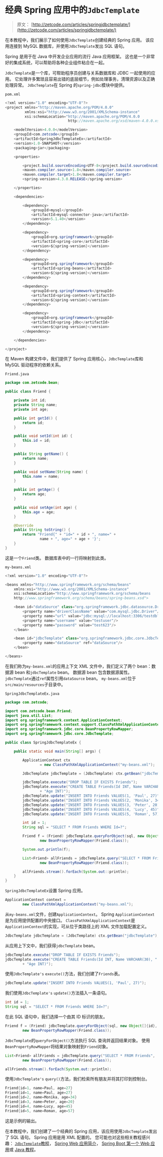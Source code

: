 # 经典 Spring 应用中的`JdbcTemplate`

> 原文： [http://zetcode.com/articles/springjdbctemplate/](http://zetcode.com/articles/springjdbctemplate/)

在本教程中，我们展示了如何使用`JdbcTemplate`创建经典的 Spring 应用。 该应用连接到 MySQL 数据库，并使用`JdbcTemplate`发出 SQL 语句。

Spring 是用于在 Java 中开发企业应用的流行 Java 应用框架。 这也是一个非常好的集成系统，可以帮助将各种企业组件粘合在一起。

`JdbcTemplate`是一个库，可帮助程序员创建与关系数据库和 JDBC 一起使用的应用。 它处理许多繁琐且容易出错的底层细节，例如处理事务，清理资源以及正确处理异常。 `JdbcTemplate`在 Spring 的`spring-jdbc`模块中提供。

`pom.xml`

```java
<?xml version="1.0" encoding="UTF-8"?>
<project xmlns="http://maven.apache.org/POM/4.0.0" 
         xmlns:xsi="http://www.w3.org/2001/XMLSchema-instance" 
         xsi:schemaLocation="http://maven.apache.org/POM/4.0.0 
                             http://maven.apache.org/xsd/maven-4.0.0.xsd">

    <modelVersion>4.0.0</modelVersion>
    <groupId>com.zetcode</groupId>
    <artifactId>SpringJdbcTemplateEx</artifactId>
    <version>1.0-SNAPSHOT</version>
    <packaging>jar</packaging>

    <properties>

        <project.build.sourceEncoding>UTF-8</project.build.sourceEncoding>
        <maven.compiler.source>1.8</maven.compiler.source>
        <maven.compiler.target>1.8</maven.compiler.target>
        <spring-version>4.3.0.RELEASE</spring-version>

    </properties>

    <dependencies>

        <dependency>
            <groupId>mysql</groupId>
            <artifactId>mysql-connector-java</artifactId>
            <version>5.1.40</version>
        </dependency>        

        <dependency>
            <groupId>org.springframework</groupId>
            <artifactId>spring-core</artifactId>
            <version>${spring-version}</version>
        </dependency>

        <dependency>
            <groupId>org.springframework</groupId>
            <artifactId>spring-beans</artifactId>
            <version>${spring-version}</version>
        </dependency>

        <dependency>
            <groupId>org.springframework</groupId>
            <artifactId>spring-context</artifactId>
            <version>${spring-version}</version>
        </dependency>

        <dependency>
            <groupId>org.springframework</groupId>
            <artifactId>spring-jdbc</artifactId>
            <version>${spring-version}</version>
        </dependency>

    </dependencies>    

</project>

```

在 Maven 构建文件中，我们提供了 Spring 应用核心，`JdbcTemplate`库和 MySQL 驱动程序的依赖关系。

`Friend.java`

```java
package com.zetcode.bean;

public class Friend {

    private int id;
    private String name;
    private int age;

    public int getId() {
        return id;
    }

    public void setId(int id) {
        this.id = id;
    }

    public String getName() {
        return name;
    }

    public void setName(String name) {
        this.name = name;
    }

    public int getAge() {
        return age;
    }

    public void setAge(int age) {
        this.age = age;
    }

    @Override
    public String toString() {
        return "Friend{" + "id=" + id + ", name=" + 
                name + ", age=" + age + '}';
    }
}

```

这是一个`Friend`类。 数据库表中的一行将映射到此类。

`my-beans.xml`

```java
<?xml version="1.0" encoding="UTF-8"?>

<beans xmlns="http://www.springframework.org/schema/beans"
    xmlns:xsi="http://www.w3.org/2001/XMLSchema-instance"
    xsi:schemaLocation="http://www.springframework.org/schema/beans
    http://www.springframework.org/schema/beans/spring-beans.xsd">

    <bean id="dataSource" class="org.springframework.jdbc.datasource.DriverManagerDataSource">
        <property name="driverClassName" value="com.mysql.jdbc.Driver"/>
        <property name="url" value="jdbc:mysql://localhost:3306/testdb?useSSL=false"/>
        <property name="username" value="testuser"/>
        <property name="password" value="test623"/>
    </bean>

    <bean id="jdbcTemplate" class="org.springframework.jdbc.core.JdbcTemplate">
        <property name="dataSource" ref="dataSource"/>
    </bean>    

</beans>

```

在我们称为`my-beans.xml`的应用上下文 XML 文件中，我们定义了两个 bean：数据源 bean 和`jdbcTemplate` bean。 数据源 bean 包含数据源属性。 `jdbcTemplate`通过`ref`属性引用`dataSource` bean。 `my-beans.xml`位于`src/main/resources`子目录中。

`SpringJdbcTemplateEx.java`

```java
package com.zetcode;

import com.zetcode.bean.Friend;
import java.util.List;
import org.springframework.context.ApplicationContext;
import org.springframework.context.support.ClassPathXmlApplicationContext;
import org.springframework.jdbc.core.BeanPropertyRowMapper;
import org.springframework.jdbc.core.JdbcTemplate;

public class SpringJdbcTemplateEx {

    public static void main(String[] args) {

        ApplicationContext ctx
                = new ClassPathXmlApplicationContext("my-beans.xml");

        JdbcTemplate jdbcTemplate = (JdbcTemplate) ctx.getBean("jdbcTemplate");

        jdbcTemplate.execute("DROP TABLE IF EXISTS Friends");
        jdbcTemplate.execute("CREATE TABLE Friends(Id INT, Name VARCHAR(30), "
                + "Age INT)");
        jdbcTemplate.update("INSERT INTO Friends VALUES(1, 'Paul', 27)");
        jdbcTemplate.update("INSERT INTO Friends VALUES(2, 'Monika', 34)");
        jdbcTemplate.update("INSERT INTO Friends VALUES(3, 'Peter', 20)");
        jdbcTemplate.update("INSERT INTO Friends VALUES(4, 'Lucy', 45)");
        jdbcTemplate.update("INSERT INTO Friends VALUES(5, 'Roman', 57)");

        int id = 1;
        String sql = "SELECT * FROM Friends WHERE Id=?";

        Friend f = (Friend) jdbcTemplate.queryForObject(sql, new Object[]{id},
                new BeanPropertyRowMapper(Friend.class));

        System.out.println(f);

        List<Friend> allFriends = jdbcTemplate.query("SELECT * FROM Friends",
                new BeanPropertyRowMapper(Friend.class));

        allFriends.stream().forEach(System.out::println);
    }
}

```

`SpringJdbcTemplateEx`设置 Spring 应用。

```java
ApplicationContext context = 
        new ClassPathXmlApplicationContext("my-beans.xml");

```

从`my-beans.xml`文件，创建`ApplicationContext`。 Spring `ApplicationContext`是为应用提供配置的中央接口。 `ClassPathXmlApplicationContext`是`ApplicationContext`的实现，可从位于类路径上的 XML 文件加载配置定义。

```java
JdbcTemplate jdbcTemplate = (JdbcTemplate) ctx.getBean("jdbcTemplate");

```

从应用上下文中，我们获得`jdbcTemplate` bean。

```java
jdbcTemplate.execute("DROP TABLE IF EXISTS Friends");
jdbcTemplate.execute("CREATE TABLE Friends(Id INT, Name VARCHAR(30), "
        + "Age INT)");

```

使用`JdbcTemplate's` `execute()`方法，我们创建了`Friends`表。

```java
jdbcTemplate.update("INSERT INTO Friends VALUES(1, 'Paul', 27)");

```

我们使用`JdbcTemplate's` `update()`方法插入一条语句。

```java
int id = 1;
String sql = "SELECT * FROM Friends WHERE Id=?";

```

在此 SQL 语句中，我们选择一个由其 ID 标识的朋友。

```java
Friend f = (Friend) jdbcTemplate.queryForObject(sql, new Object[]{id},
        new BeanPropertyRowMapper(Friend.class));

```

`JdbcTemplate`的`queryForObject()`方法执行 SQL 查询并返回结果对象。 使用`BeanPropertyRowMapper`将结果对象映射到`Friend`对象。

```java
List<Friend> allFriends = jdbcTemplate.query("SELECT * FROM Friends",
        new BeanPropertyRowMapper(Friend.class));

allFriends.stream().forEach(System.out::println);

```

使用`JdbcTemplate's` `query()`方法，我们检索所有朋友并将其打印到控制台。

```java
Friend{id=1, name=Paul, age=27}
Friend{id=1, name=Paul, age=27}
Friend{id=2, name=Monika, age=34}
Friend{id=3, name=Peter, age=20}
Friend{id=4, name=Lucy, age=45}
Friend{id=5, name=Roman, age=57}

```

这是示例的输出。

在本教程中，我们创建了一个经典的 Spring 应用，该应用使用`JdbcTemplate`发出了 SQL 语句。 Spring 应用是用 XML 配置的。 您可能也对这些相关教程感兴趣： [`JdbcTemplate`教程](/db/jdbctemplate/)， [Spring Web 应用简介](/articles/springwebfirst/)， [Spring Boot 第一个 Web 应用](/articles/springbootwebfirst/)或 [Java 教程](/lang/java/)。